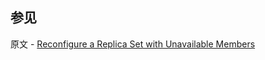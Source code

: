 ## 参见

原文 - [Reconfigure a Replica Set with Unavailable Members]( https://docs.mongodb.com/manual/tutorial/reconfigure-replica-set-with-unavailable-members/ )

